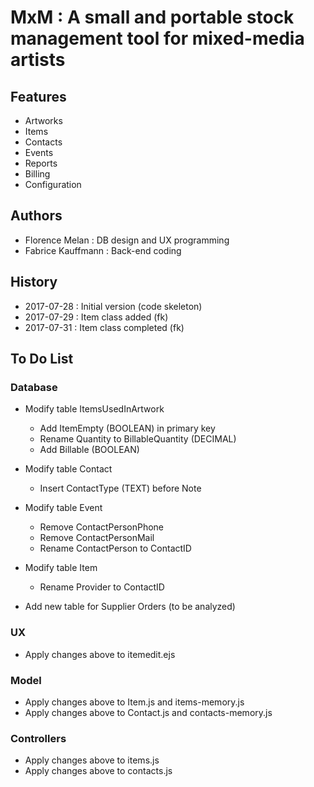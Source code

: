 # MxM : A small and portable stock management tool for mixed-media artists

## Features

+ Artworks
+ Items
+ Contacts
+ Events
+ Reports
+ Billing
+ Configuration

## Authors

+ Florence Melan : DB design and UX programming
+ Fabrice Kauffmann : Back-end coding

## History

+ 2017-07-28 : Initial version (code skeleton)
+ 2017-07-29 : Item class added (fk)
+ 2017-07-31 : Item class completed (fk)

## To Do List

### Database

+ Modify table ItemsUsedInArtwork
	+ Add ItemEmpty (BOOLEAN) in primary key
	+ Rename Quantity to BillableQuantity (DECIMAL)
	+ Add Billable (BOOLEAN)

+ Modify table Contact
	+ Insert ContactType (TEXT) before Note

+ Modify table Event
	+ Remove ContactPersonPhone
	+ Remove ContactPersonMail
 	+ Rename ContactPerson to ContactID

+ Modify table Item
	+ Rename Provider to ContactID

+ Add new table for Supplier Orders (to be analyzed)

### UX

+ Apply changes above to itemedit.ejs

### Model

+ Apply changes above to Item.js and items-memory.js
+ Apply changes above to Contact.js and contacts-memory.js

### Controllers

+ Apply changes above to items.js
+ Apply changes above to contacts.js

